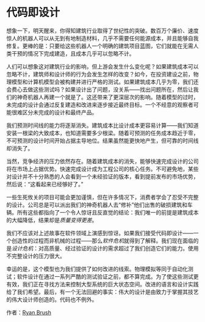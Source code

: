# 代码即设计

想象一下，明天醒来，你得知建筑行业取得了世纪性的突破。数百万个廉价、速度惊人的机器人可以从无到有地制造材料，几乎不需要任何能源成本，并且能够自我修复。更棒的是：只要给这些机器人一个明确的建筑项目蓝图，它们就能在无需人类干预的情况下完成建造，且成本几乎可以忽略不计。

人们可以想象这对建筑行业的影响，但上游会发生什么变化呢？如果建筑成本可以忽略不计，建筑师和设计师的行为会发生怎样的改变？如今，在投资建设之前，物理模型和计算机模型会被构建并进行严格的测试。如果建筑成本几乎为零，我们还会费心去做这些测试吗？如果设计出了问题，没关系——找出问题所在，然后让我们的神奇机器人再建一个就是了。这还带来了更深层次的影响。随着模型的过时，未完成的设计会通过反复建造和改进来逐步接近最终目标。一个不经意的观察者可能很难区分未完成的设计和最终产品。

我们预测时间线的能力将逐渐消失。建筑成本比设计成本更容易计算——我们知道安装一根梁的大致成本，也知道需要多少根梁。随着可预测的任务成本趋近于零，不可预测的设计时间开始占据主导地位。结果虽然能更快地产生，但可靠的时间线却消失了。

当然，竞争经济的压力依然存在。随着建筑成本的消失，能够快速完成设计的公司将在市场上占据优势。快速完成设计成为工程公司的核心任务。不可避免地，某些对设计并不十分熟悉的人会看到一个未经验证的版本，看到提前发布的市场优势，然后说：“这看起来已经够好了。”

一些生死攸关的项目可能会更加谨慎，但在许多情况下，消费者学会了忍受不完整的设计。公司总是可以派出我们的神奇机器人去“修补”他们出售的破损建筑和车辆。所有这些都指向了一个令人惊讶且反直觉的结论：我们唯一的前提是建筑成本的大幅降低，结果却是*质量变得更差*。

我们不应该对上述故事在软件领域上演感到惊讶。如果我们接受代码即设计——一个创造性的过程而非机械的过程——那么*软件危机*就得到了解释。我们现在面临的是*设计危机*：对高质量、经过验证的设计的需求超过了我们创造它们的能力。使用不完整设计的压力很大。

幸运的是，这个模型也为我们提供了如何改进的线索。物理模拟等同于自动化测试；软件设计在通过一系列严酷的测试验证之前，都不算完成。为了使这些测试更有效，我们正在寻找方法来控制大型系统的巨大状态空间。改进的语言和设计实践给了我们希望。最后，有一个无法回避的事实：伟大的设计是由致力于掌握其技艺的伟大设计师创造的。代码也不例外。

作者：[Ryan Brush](http://programmer.97things.oreilly.com/wiki/index.php/Ryan_Brush)